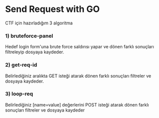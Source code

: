 # Send Request with GO
CTF için hazırladığım 3 algoritma

### 1) bruteforce-panel
Hedef login form'una brute force saldırısı yapar ve dönen farklı sonuçları filtreleyip dosyaya kaydeder.

### 2) get-req-id 
Belirlediğiniz aralıkta GET isteği atarak dönen farklı sonuçları filtreler ve dosyaya kaydeder.

### 3) loop-req
Belirlediğiniz [name=value] değerlerini POST isteği atarak dönen farklı sonuçları filtreler ve dosyaya kaydeder
